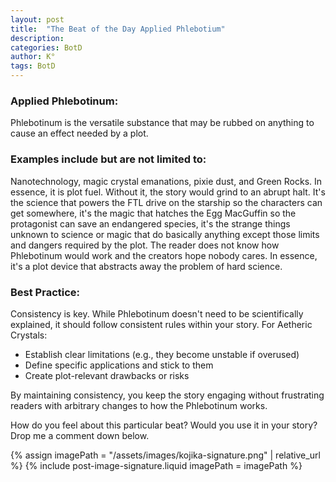 ```yaml
---
layout: post
title:  "The Beat of the Day Applied Phlebotium"
description: 
categories: BotD
author: K°
tags: BotD
---
```


### Applied Phlebotinum:
Phlebotinum is the versatile substance that may be rubbed on anything to cause an effect needed by a plot.

### Examples include but are not limited to:
Nanotechnology, magic crystal emanations, pixie dust, and Green Rocks. In essence, it is plot fuel. Without it, the story would grind to an abrupt halt. It's the science that powers the FTL drive on the starship so the characters can get somewhere, it's the magic that hatches the Egg MacGuffin so the protagonist can save an endangered species, it's the strange things unknown to science or magic that do basically anything except those limits and dangers required by the plot. The reader does not know how Phlebotinum would work and the creators hope nobody cares. In essence, it's a plot device that abstracts away the problem of hard science.

### Best Practice:
Consistency is key. While Phlebotinum doesn't need to be scientifically explained, it should follow consistent rules within your story. For Aetheric Crystals:

* Establish clear limitations (e.g., they become unstable if overused)
* Define specific applications and stick to them
* Create plot-relevant drawbacks or risks

By maintaining consistency, you keep the story engaging without frustrating readers with arbitrary changes to how the Phlebotinum works.

How do you feel about this particular beat? Would you use it in your story? Drop me a comment down below.

<!-- signature -->
{% assign imagePath = "/assets/images/kojika-signature.png" | relative_url %}
{% include post-image-signature.liquid imagePath = imagePath %}
